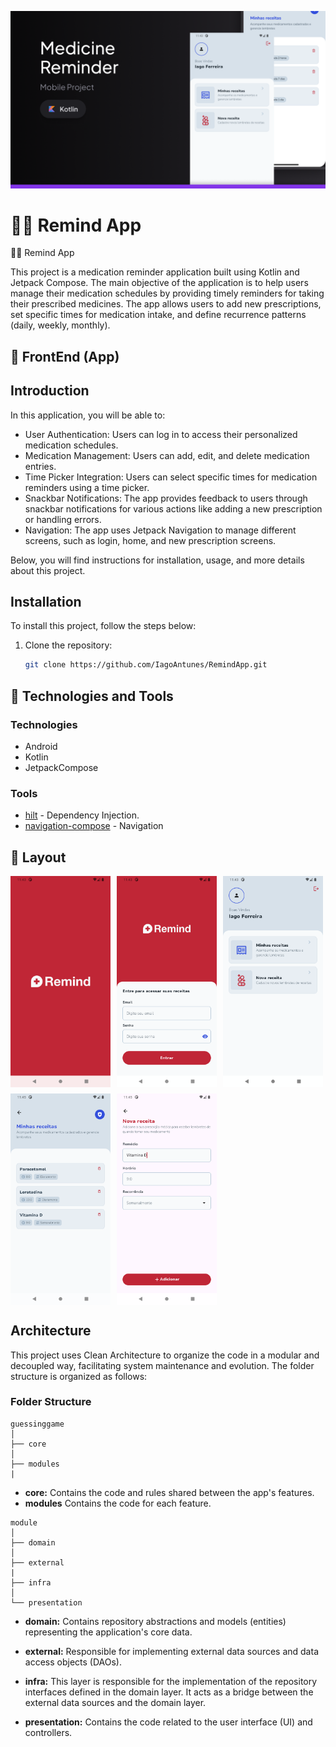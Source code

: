 ![thumbnail](https://github.com/IagoAntunes/RemindApp/blob/master/app/src/main/res/drawable/github/img_thumb.png)

# 💊⏰ Remind App

💊⏰ Remind App

This project is a medication reminder application built using Kotlin and Jetpack Compose. The main objective of the application is to help users manage their medication schedules by providing timely reminders for taking their prescribed medicines. 
The app allows users to add new prescriptions, set specific times for medication intake, and define recurrence patterns (daily, weekly, monthly).

## :iphone: FrontEnd (App)

## Introduction

In this application, you will be able to:

- User Authentication: Users can log in to access their personalized medication schedules.
- Medication Management: Users can add, edit, and delete medication entries.
- Time Picker Integration: Users can select specific times for medication reminders using a time picker.
- Snackbar Notifications: The app provides feedback to users through snackbar notifications for various actions like adding a new prescription or handling errors.
- Navigation: The app uses Jetpack Navigation to manage different screens, such as login, home, and new prescription screens.

Below, you will find instructions for installation, usage, and more details about this project.

## Installation

To install this project, follow the steps below:

1. Clone the repository:
    ```sh
    git clone https://github.com/IagoAntunes/RemindApp.git
    ```

## :wrench: Technologies and Tools

### Technologies
- Android
- Kotlin
- JetpackCompose

### Tools
- [hilt](https://developer.android.com/training/dependency-injection/hilt-android?hl=pt-br) - Dependency Injection.
- [navigation-compose](https://developer.android.com/develop/ui/compose/navigation?hl=pt-br) - Navigation

## 🎨 Layout

<div style="display: flex; flex-wrap: wrap; gap: 10px;">
  <img src="https://github.com/IagoAntunes/RemindApp/blob/master/app/src/main/res/drawable/github/splash_page.png" style="width: 160px;" alt="Splash">
  <img src="https://github.com/IagoAntunes/RemindApp/blob/master/app/src/main/res/drawable/github/login_page.png" style="width: 160px;" alt="Login">
  <img src="https://github.com/IagoAntunes/RemindApp/blob/master/app/src/main/res/drawable/github/home_page.png" style="width: 160px;" alt="Home">
  <img src="https://github.com/IagoAntunes/RemindApp/blob/master/app/src/main/res/drawable/github/list_recipe_page.png" style="width: 160px;" alt="ListRecipe">
  <img src="https://github.com/IagoAntunes/RemindApp/blob/master/app/src/main/res/drawable/github/create_recipe_page.png" style="width: 160px;" alt="CreateRecipe">
</div>


## Architecture
  
This project uses Clean Architecture to organize the code in a modular and decoupled way, facilitating system maintenance and evolution. The folder structure is organized as follows:

### Folder Structure

```
guessinggame
│
├── core
│
├── modules
|

```

- **core:** Contains the code and rules shared between the app's features.
- **modules** Contains the code for each feature.

```
module
│
├── domain
│
├── external
|
├── infra
│
└── presentation
```
- **domain:** Contains repository abstractions and models (entities) representing the application's core data.

- **external:** Responsible for implementing external data sources and data access objects (DAOs).

- **infra:** This layer is responsible for the implementation of the repository interfaces defined in the domain layer. It acts as a bridge between the external data sources and the domain layer.

- **presentation:** Contains the code related to the user interface (UI) and controllers.

